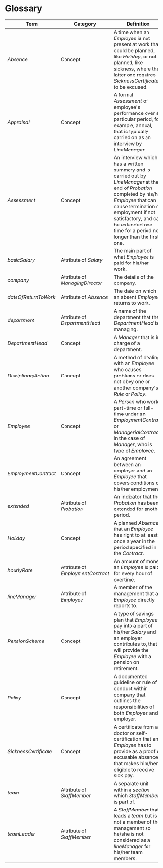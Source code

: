 # Glossary

| Term                  | Category                          | Definition                                                                                                                                                                                                                                                                    |
| --------------------- | --------------------------------- | ----------------------------------------------------------------------------------------------------------------------------------------------------------------------------------------------------------------------------------------------------------------------------- |
| _Absence_             | Concept                           | A time when an _Employee_ is not present at work that could be planned, like _Holiday_, or not planned, like sickness, where the latter one requires _SicknessCertificate_ to be excused.                                                                                     |
| _Appraisal_           | Concept                           | A formal _Assessment_ of employee's performance over a particular period, for example, annual, that is typically carried on as an interview by _LineManager_.                                                                                                                 |
| _Assessment_          | Concept                           | An interview which has a written summary and is carried out by _LineManager_ at the end of _Probation_ completed by his/her _Employee_ that can cause termination of employment if not satisfactory, and can be extended one time for a period not longer than the first one. |
| _basicSalary_         | Attribute of _Salary_             | The main part of what _Employee_ is paid for his/her work.                                                                                                                                                                                                                    |
| _company_             | Attribute of _ManagingDirector_   | The details of the company.                                                                                                                                                                                                                                                   |
| _dateOfReturnToWork_  | Attribute of _Absence_            | The date on which an absent _Employee_ returns to work.                                                                                                                                                                                                                       |
| _department_          | Attribute of _DepartmentHead_     | A name of the department that the _DepartmentHead_ is managing.                                                                                                                                                                                                               |
| _DepartmentHead_      | Concept                           | A _Manager_ that is in charge of a department.                                                                                                                                                                                                                                |
| _DisciplinaryAction_  | Concept                           | A method of dealing with an _Employee_ who causes problems or does not obey one or another company's _Rule_ or _Policy_.                                                                                                                                                      |
| _Employee_            | Concept                           | A _Person_ who works part-time or full-time under an _EmploymentContract_ or _ManagerialContract_ in the case of _Manager_, who is type of _Employee_.                                                                                                                        |
| _EmploymentContract_  | Concept                           | An agreement between an employer and an _Employee_ that covers conditions of his/her employment.                                                                                                                                                                              |
| _extended_            | Attribute of _Probation_          | An indicator that the _Probation_ has been extended for another period.                                                                                                                                                                                                       |
| _Holiday_             | Concept                           | A planned _Absence_ that an _Employee_ has right to at least once a year in the period specified in the _Contract_.                                                                                                                                                           |
| _hourlyRate_          | Attribute of _EmploymentContract_ | An amount of money an _Employee_ is paid for every hour of overtime.                                                                                                                                                                                                          |
| _lineManager_         | Attribute of _Employee_           | A member of the management that an _Employee_ directly reports to.                                                                                                                                                                                                            |
| _PensionScheme_       | Concept                           | A type of savings plan that _Employee_ pay into a part of his/her _Salary_ and an employer contributes to, that will provide the _Employee_ with a pension on retirement.                                                                                                     |
| _Policy_              | Concept                           | A documented guideline or rule of conduct within company that outlines the responsibilities of both _Employee_ and employer.                                                                                                                                                  |
| _SicknessCertificate_ | Concept                           | A certificate from a doctor or self-certification that an _Employee_ has to provide as a proof of excusable absence that makes him/her eligible to receive sick pay.                                                                                                          |
| _team_                | Attribute of _StaffMember_        | A separate unit within a _section_ which _StaffMember_ is part of.                                                                                                                                                                                                            |
| _teamLeader_          | Attribute of _StaffMember_        | A _StaffMember_ that leads a _team_ but is not a member of the management so he/she is not considered as a _lineManager_ for his/her team members.                                                                                                                            |
